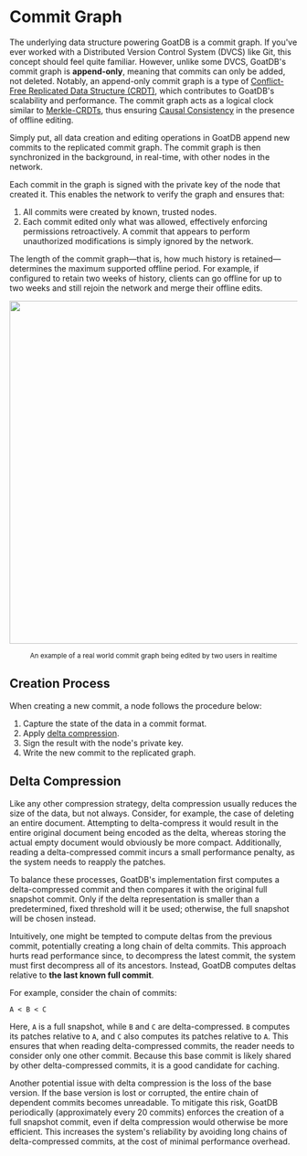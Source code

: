 # Commit Graph

The underlying data structure powering GoatDB is a commit graph. If you've ever worked with a Distributed Version Control System (DVCS) like Git, this concept should feel quite familiar. However, unlike some DVCS, GoatDB's commit graph is **append-only**, meaning that commits can only be added, not deleted. Notably, an append-only commit graph is a type of [Conflict-Free Replicated Data Structure (CRDT)](https://en.wikipedia.org/wiki/Conflict-free_replicated_data_type), which contributes to GoatDB's scalability and performance. The commit graph acts as a logical clock similar to [Merkle-CRDTs](https://research.protocol.ai/publications/merkle-crdts-merkle-dags-meet-crdts/psaras2020.pdf), thus ensuring [Causal Consistency](https://en.wikipedia.org/wiki/Causal_consistency) in the presence of offline editing.

Simply put, all data creation and editing operations in GoatDB append new commits to the replicated commit graph. The commit graph is then synchronized in the background, in real-time, with other nodes in the network.

Each commit in the graph is signed with the private key of the node that created it. This enables the network to verify the graph and ensures that:

1. All commits were created by known, trusted nodes.
2. Each commit edited only what was allowed, effectively enforcing permissions retroactively. A commit that appears to perform unauthorized modifications is simply ignored by the network.

The length of the commit graph—that is, how much history is retained—determines the maximum supported offline period. For example, if configured to retain two weeks of history, clients can go offline for up to two weeks and still rejoin the network and merge their offline edits.

<p align="center">
<img src="https://github.com/user-attachments/assets/eb7690f8-d814-4240-886c-8427ee96513f" width=600>
</p>
<p align="center">
<sup>An example of a real world commit graph being edited by two users in realtime</sup>
</p>

## Creation Process

When creating a new commit, a node follows the procedure below:

1. Capture the state of the data in a commit format.
2. Apply [delta compression](#delta-compression).
3. Sign the result with the node's private key.
4. Write the new commit to the replicated graph.

## Delta Compression

Like any other compression strategy, delta compression usually reduces the size of the data, but not always. Consider, for example, the case of deleting an entire document. Attempting to delta-compress it would result in the entire original document being encoded as the delta, whereas storing the actual empty document would obviously be more compact. Additionally, reading a delta-compressed commit incurs a small performance penalty, as the system needs to reapply the patches.

To balance these processes, GoatDB's implementation first computes a delta-compressed commit and then compares it with the original full snapshot commit. Only if the delta representation is smaller than a predetermined, fixed threshold will it be used; otherwise, the full snapshot will be chosen instead.

Intuitively, one might be tempted to compute deltas from the previous commit, potentially creating a long chain of delta commits. This approach hurts read performance since, to decompress the latest commit, the system must first decompress all of its ancestors. Instead, GoatDB computes deltas relative to **the last known full commit**.

For example, consider the chain of commits:

```
A < B < C
```

Here, `A` is a full snapshot, while `B` and `C` are delta-compressed. `B` computes its patches relative to `A`, and `C` also computes its patches relative to `A`. This ensures that when reading delta-compressed commits, the reader needs to consider only one other commit. Because this base commit is likely shared by other delta-compressed commits, it is a good candidate for caching.

Another potential issue with delta compression is the loss of the base version. If the base version is lost or corrupted, the entire chain of dependent commits becomes unreadable. To mitigate this risk, GoatDB periodically (approximately every 20 commits) enforces the creation of a full snapshot commit, even if delta compression would otherwise be more efficient. This increases the system's reliability by avoiding long chains of delta-compressed commits, at the cost of minimal performance overhead.
